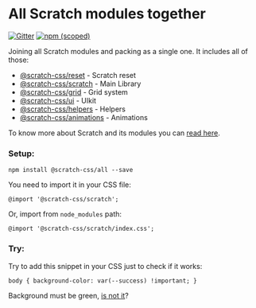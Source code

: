 # All Scratch modules together

[![Gitter](https://img.shields.io/gitter/room/nwjs/nw.js.svg)](https://gitter.im/scratch-css/all)
[![npm (scoped)](https://img.shields.io/npm/v/@nikoloza/scratch-all.svg)](https://www.npmjs.com/package/@nikoloza/scratch-all)

Joining all Scratch modules and packing as a single one. It includes all of those:

- [@scratch-css/reset](https://github.com/scratch-css/reset) - Scratch reset
- [@scratch-css/scratch](https://github.com/scratch-css/scratch) - Main Library
- [@scratch-css/grid](https://github.com/scratch-css/grid) - Grid system
- [@scratch-css/ui](https://github.com/scratch-css/ui) - UIkit
- [@scratch-css/helpers](https://github.com/scratch-css/helpers) - Helpers
- [@scratch-css/animations](https://github.com/scratch-css/animations) - Animations

To know more about Scratch and its modules you can [read here](https://github.com/scratch-css/scratch).

### Setup:

    npm install @scratch-css/all --save

You need to import it in your CSS file:

    @import '@scratch-css/scratch';

Or, import from `node_modules` path:

    @import '@scratch-css/scratch/index.css';

### Try:

Try to add this snippet in your CSS just to check if it works:

    body { background-color: var(--success) !important; }

Background must be green, [is not it](https://github.com/scratch-css/scratch/issues)?
